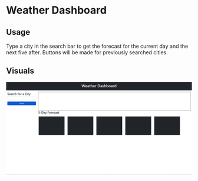 # Weather Dashboard


## Usage

Type a city in the search bar to get the forecast for the current day and the next five after. Buttons will be made for previously searched cities.

## Visuals
![Screenshot of site](assets/Screenshot_20221113_080229.png)

